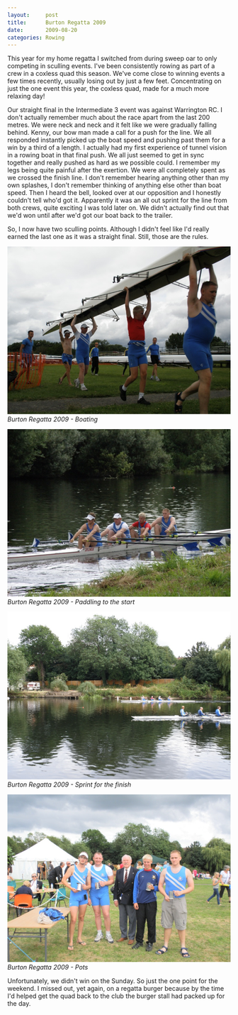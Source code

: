 ```yaml
---
layout:     post
title:      Burton Regatta 2009
date:       2009-08-20
categories: Rowing
---
```

This year for my home regatta I switched from during sweep oar to only competing in sculling events. I've been consistently rowing as part of a crew in a coxless quad this season. We've come close to winning events a few times recently, usually losing out by just a few feet. Concentrating on just the one event this year, the coxless quad, made for a much more relaxing day!

Our straight final in the Intermediate 3 event was against Warrington RC. I don't actually remember much about the race apart from the last 200 metres. We were neck and neck and it felt like we were gradually falling behind. Kenny, our bow man made a call for a push for the line. We all responded instantly picked up the boat speed and pushing past them for a win by a third of a length. I actually had my first experience of tunnel vision in a rowing boat in that final push. We all just seemed to get in sync together and really pushed as hard as we possible could. I remember my legs being quite painful after the exertion. We were all completely spent as we crossed the finish line. I don't remember hearing anything other than my own splashes, I don't remember thinking of anything else other than boat speed. Then I heard the bell, looked over at our opposition and I honestly couldn't tell who'd got it. Apparently it was an all out sprint for the line from both crews, quite exciting I was told later on. We didn't actually find out that we'd won until after we'd got our boat back to the trailer.

So, I now have two sculling points. Although I didn't feel like I'd really earned the last one as it was a straight final. Still, those are the rules.

![image](/assets/p7110085.jpg)
*Burton Regatta 2009 - Boating*


![image](/assets/p7110090.jpg)
*Burton Regatta 2009 - Paddling to the start*


![image](/assets/p7110093.jpg)
*Burton Regatta 2009 - Sprint for the finish*

![image](/assets/p7110094.jpg)
*Burton Regatta 2009 - Pots*


Unfortunately, we didn't win on the Sunday. So just the one point for the weekend. I missed out, yet again, on a regatta burger because by the time I'd helped get the quad back to the club the burger stall had packed up for the day.